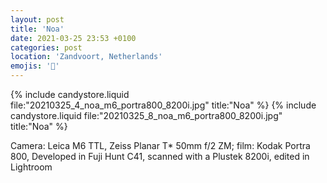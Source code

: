 ```yaml
---
layout: post
title: 'Noa'
date: 2021-03-25 23:53 +0100
categories: post
location: 'Zandvoort, Netherlands'
emojis: '🔞'
---
```


{% include candystore.liquid file:"20210325_4_noa_m6_portra800_8200i.jpg" title:"Noa" %}
{% include candystore.liquid file:"20210325_8_noa_m6_portra800_8200i.jpg" title:"Noa" %}

Camera: Leica M6 TTL, Zeiss Planar T\* 50mm f/2 ZM; film: Kodak Portra 800, Developed in Fuji Hunt C41, scanned with a Plustek 8200i, edited in Lightroom
